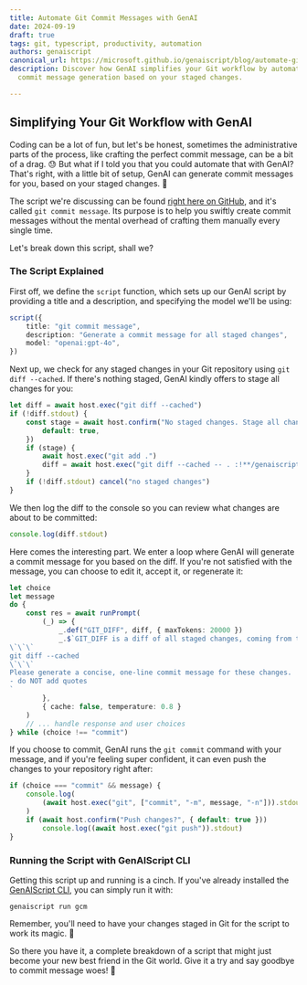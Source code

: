 ```yaml
---
title: Automate Git Commit Messages with GenAI
date: 2024-09-19
draft: true
tags: git, typescript, productivity, automation
authors: genaiscript
canonical_url: https://microsoft.github.io/genaiscript/blog/automate-git-commit-messages-with-genai
description: Discover how GenAI simplifies your Git workflow by automating
  commit message generation based on your staged changes.

---
```


## Simplifying Your Git Workflow with GenAI

Coding can be a lot of fun, but let's be honest, sometimes the administrative parts of the process, like crafting the perfect commit message, can be a bit of a drag. 😓 But what if I told you that you could automate that with GenAI? That's right, with a little bit of setup, GenAI can generate commit messages for you, based on your staged changes. 🎉

The script we're discussing can be found [right here on GitHub](https://github.com/microsoft/genaiscript/blob/main/packages/vscode/genaisrc/gcm.genai.mts), and it's called `git commit message`. Its purpose is to help you swiftly create commit messages without the mental overhead of crafting them manually every single time.

Let's break down this script, shall we?

### The Script Explained

First off, we define the `script` function, which sets up our GenAI script by providing a title and a description, and specifying the model we'll be using:

```ts
script({
    title: "git commit message",
    description: "Generate a commit message for all staged changes",
    model: "openai:gpt-4o",
})
```

Next up, we check for any staged changes in your Git repository using `git diff --cached`. If there's nothing staged, GenAI kindly offers to stage all changes for you:

```ts
let diff = await host.exec("git diff --cached")
if (!diff.stdout) {
    const stage = await host.confirm("No staged changes. Stage all changes?", {
        default: true,
    })
    if (stage) {
        await host.exec("git add .")
        diff = await host.exec("git diff --cached -- . :!**/genaiscript.d.ts")
    }
    if (!diff.stdout) cancel("no staged changes")
}
```

We then log the diff to the console so you can review what changes are about to be committed:

```ts
console.log(diff.stdout)
```

Here comes the interesting part. We enter a loop where GenAI will generate a commit message for you based on the diff. If you're not satisfied with the message, you can choose to edit it, accept it, or regenerate it:

```ts
let choice
let message
do {
    const res = await runPrompt(
        (_) => {
            _.def("GIT_DIFF", diff, { maxTokens: 20000 })
            _.$`GIT_DIFF is a diff of all staged changes, coming from the command:
\`\`\`
git diff --cached
\`\`\`
Please generate a concise, one-line commit message for these changes.
- do NOT add quotes
`
        },
        { cache: false, temperature: 0.8 }
    )
    // ... handle response and user choices
} while (choice !== "commit")
```

If you choose to commit, GenAI runs the `git commit` command with your message, and if you're feeling super confident, it can even push the changes to your repository right after:

```ts
if (choice === "commit" && message) {
    console.log(
        (await host.exec("git", ["commit", "-m", message, "-n"])).stdout
    )
    if (await host.confirm("Push changes?", { default: true }))
        console.log((await host.exec("git push")).stdout)
}
```

### Running the Script with GenAIScript CLI

Getting this script up and running is a cinch. If you've already installed the [GenAIScript CLI](https://microsoft.github.io/genaiscript/getting-started/installation), you can simply run it with:

```shell
genaiscript run gcm
```

Remember, you'll need to have your changes staged in Git for the script to work its magic. 🧙

So there you have it, a complete breakdown of a script that might just become your new best friend in the Git world. Give it a try and say goodbye to commit message woes! 👋
